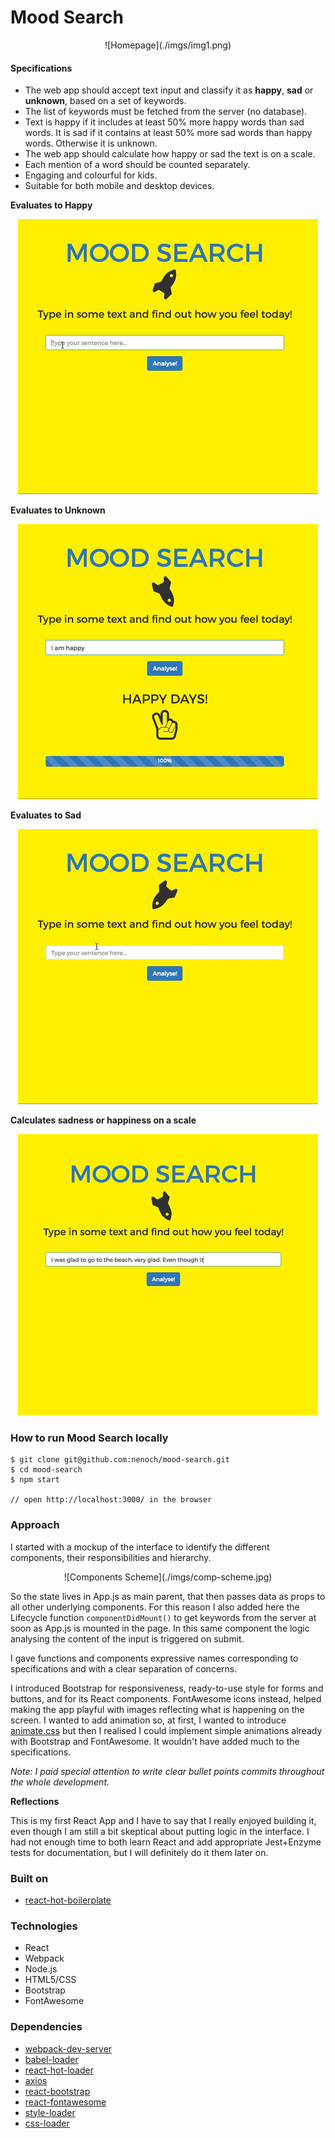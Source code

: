 
Mood Search
=====================

<div style="text-align:center;">![Homepage](./imgs/img1.png)</div>

#### Specifications

- The web app should accept text input and classify it as **happy**, **sad** or **unknown**, based on a set of keywords.
- The list of keywords must be fetched from the server (no database).
- Text is happy if it includes at least 50% more happy words than sad words. It is sad if it contains at least 50% more sad words than happy words. Otherwise it is unknown.
- The web app should calculate how happy or sad the text is on a scale.
- Each mention of a word should be counted separately.
- Engaging and colourful for kids.
- Suitable for both mobile and desktop devices.  

**Evaluates to Happy**<div style="text-align:center;">![Search with happy output](./imgs/happy.gif)</div>

**Evaluates to Unknown**<div style="text-align:center;">![Search with unknown output](./imgs/unknown.gif)</div>

**Evaluates to Sad**<div style="text-align:center;">![Search with sad output](./imgs/sad.gif)</div>

**Calculates sadness or happiness on a scale**<div style="text-align:center;">![Mood bar percentage of happiness](./imgs/percentage.gif)</div>


### How to run Mood Search locally

```
$ git clone git@github.com:nenoch/mood-search.git
$ cd mood-search
$ npm start

// open http://localhost:3000/ in the browser

```

### Approach

I started with a mockup of the interface to identify the different components, their responsibilities and hierarchy.

<div style="text-align:center;">![Components Scheme](./imgs/comp-scheme.jpg)</div>

So the state lives in App.js as main parent, that then passes data as props to all other underlying components. For this reason I also added here the Lifecycle function ```componentDidMount()``` to get keywords from the server at soon as App.js is mounted in the page. In this same component the logic analysing the content of the input is triggered on submit.

I gave functions and components expressive names corresponding to specifications and with a clear separation of concerns.

I introduced Bootstrap for responsiveness, ready-to-use style for forms and buttons, and for its React components. FontAwesome icons instead, helped making the app playful with images reflecting what is happening on the screen. I wanted to add animation so, at first, I wanted to introduce [animate.css](https://daneden.github.io/animate.css/) but then I realised I could implement simple animations already with Bootstrap and FontAwesome. It wouldn't have added much to the specifications.

_Note: I paid special attention to write clear bullet points commits throughout the whole development._

**Reflections**

This is my first React App and I have to say that I really enjoyed building it, even though I am still a bit skeptical about putting logic in the interface. I had not enough time to both learn React and add appropriate Jest+Enzyme tests for documentation, but I will definitely do it them later on.

### Built on

* [react-hot-boilerplate](https://github.com/gaearon/react-hot-boilerplate.git)

### Technologies

* React
* Webpack
* Node.js
* HTML5/CSS
* Bootstrap
* FontAwesome

### Dependencies

* [webpack-dev-server](https://github.com/webpack/webpack-dev-server)
* [babel-loader](https://github.com/babel/babel-loader)
* [react-hot-loader](https://github.com/gaearon/react-hot-loader)
* [axios](https://github.com/mzabriskie/axios)
* [react-bootstrap](https://react-bootstrap.github.io/)
* [react-fontawesome](https://github.com/danawoodman/react-fontawesome)
* [style-loader](https://github.com/webpack-contrib/style-loader)
* [css-loader](https://github.com/webpack-contrib/css-loader)
